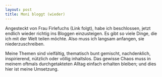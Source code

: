```yaml
---
layout: post
title: Moni bloggt (wieder)
---
```


Angesteckt von Frau Firlefuchs (Link folgt), habe ich beschlossen, jetzt endlich wieder richtig ins Bloggen einzusteigen. Es gibt so viele Dinge, die ich mit der Welt teilen möchte. Also muss ich langsam anfangen, sie niederzuschreiben.

Meine Themen sind vielfältig, thematisch bunt gemischt, nachdenklich, inspirierend, nützlich oder völlig inhaltslos. Das gewisse Chaos muss in meinem oftmals durchgetakteten Alltag einfach erhalten bleiben; und dies hier ist meine Umsetzung.



